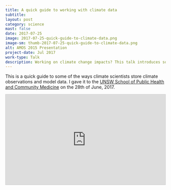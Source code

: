 ```yaml
---
title: A quick guide to working with climate data
subtitle:
layout: post
category: science
mast: false
date: 2017-07-25
image: 2017-07-25-quick-guide-to-climate-data.png
image-sm: thumb-2017-07-25-quick-guide-to-climate-data.png
alt: AMOS 2015 Presentation
project-date: Jul 2017
work-type: Talk
description: Working on climate change impacts? This talk introduces some of the common types of climate datasets.
---
```

This is a quick guide to some of the ways climate scientists store climate observations and model data. I gave it to the [UNSW School of Public Health and Community Medicine](https://sphcm.med.unsw.edu.au) on the 28th of June, 2017.

 <div markdown="0" style="text-align:center; position: relative; border:1px solid #CCC; padding-bottom: 56.25%; height: 0;">  
   <iframe allowfullscreen="" border="0" frameborder="0" src="https://thebox.unsw.edu.au/video/embed?v=Yu1asGtpEeeJk1JvpfaZ/A==&amp;c=A59B6992-48C0-11DE-9396123139020041&amp;a=0&amp;k=&amp;i=0#start=&amp;stop=" style="border: 0 none; position: absolute; top: 0; left: 0; width: 100%; height: 100%;"></iframe>   
</div>  